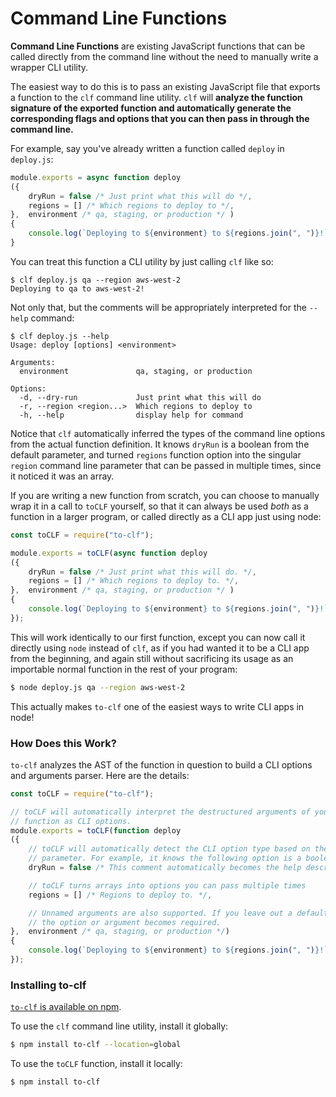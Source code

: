 # Command Line Functions

**Command Line Functions** are existing JavaScript functions that can be called
directly from the command line without the need to manually write a wrapper CLI
utility.


The easiest way to do this is to pass an existing JavaScript file that exports a
function to the `clf` command line utility. `clf` will **analyze the function
signature of the exported function and automatically generate the corresponding
flags and options that you can then pass in through the command line.**

For example, say you've already written a function called `deploy` in
`deploy.js`:

```javascript
module.exports = async function deploy
({
    dryRun = false /* Just print what this will do */,
    regions = [] /* Which regions to deploy to */,
},  environment /* qa, staging, or production */ )
{
    console.log(`Deploying to ${environment} to ${regions.join(", ")}!`);
}
```

You can treat this function a CLI utility by just calling `clf` like so:

```console
$ clf deploy.js qa --region aws-west-2
Deploying to qa to aws-west-2!
```

Not only that, but the comments will be appropriately interpreted for the
`--help` command:

```console
$ clf deploy.js --help
Usage: deploy [options] <environment>

Arguments:
  environment               qa, staging, or production

Options:
  -d, --dry-run             Just print what this will do
  -r, --region <region...>  Which regions to deploy to
  -h, --help                display help for command
```

Notice that `clf` automatically inferred the types of the command line options
from the actual function definition. It knows `dryRun` is a boolean from the
default parameter, and turned `regions` function option into the singular
`region` command line parameter that can be passed in multiple times, since it
noticed it was an array.

If you are writing a new function from scratch, you can choose to manually wrap
it in a call to `toCLF` yourself, so that it can always be used *both* as a
function in a larger program, or called directly as a CLI app just using node:

```javascript
const toCLF = require("to-clf");

module.exports = toCLF(async function deploy
({
    dryRun = false /* Just print what this will do. */,
    regions = [] /* Which regions to deploy to. */,
},  environment /* qa, staging, or production */ )
{
    console.log(`Deploying to ${environment} to ${regions.join(", ")}!`);
});
```

This will work identically to our first function, except you can now call it
directly using `node` instead of `clf`, as if you had wanted it to be a CLI
app from the beginning, and again still without sacrificing its usage as an
importable normal function in the rest of your program:

```bash
$ node deploy.js qa --region aws-west-2
```

This actually makes  `to-clf` one of the easiest ways to write CLI apps in node!

### How Does this Work?

`to-clf` analyzes the AST of the function in question to build a CLI options and
arguments parser. Here are the details:


```javascript
const toCLF = require("to-clf");

// toCLF will automatically interpret the destructured arguments of your
// function as CLI options.
module.exports = toCLF(function deploy
({
    // toCLF will automatically detect the CLI option type based on the default
    // parameter. For example, it knows the following option is a boolean:
    dryRun = false /* This comment automatically becomes the help description. */,

    // toCLF turns arrays into options you can pass multiple times
    regions = [] /* Regions to deploy to. */,

    // Unnamed arguments are also supported. If you leave out a default parameter,
    // the option or argument becomes required.
},  environment /* qa, staging, or production */)
{
    console.log(`Deploying to ${environment} to ${regions.join(", ")}!`);
});
```

### Installing to-clf

[`to-clf` is available on npm](https://npmjs.com/to-clf).

To use the `clf` command line utility, install it globally:

```bash
$ npm install to-clf --location=global
```

To use the `toCLF` function, install it locally:

```bash
$ npm install to-clf
```
